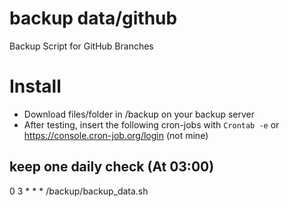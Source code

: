 # backup data/github
Backup Script for GitHub Branches

# Install
* Download files/folder in /backup on your backup server
* After testing, insert the following cron-jobs with `Crontab -e` or https://console.cron-job.org/login (not mine)

## keep one daily check (At 03:00)
0 3   *   *   *   /backup/backup_data.sh
